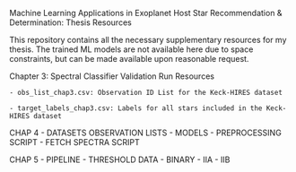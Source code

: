 Machine Learning Applications in Exoplanet Host Star Recommendation & Determination: Thesis Resources

This repository contains all the necessary supplementary resources for my thesis. The trained ML models are not available here due to space constraints, but can be made available upon reasonable request.

Chapter 3: Spectral Classifier Validation Run Resources

    - obs_list_chap3.csv: Observation ID List for the Keck-HIRES dataset
		
    - target_labels_chap3.csv: Labels for all stars included in the Keck-HIRES dataset

  
  CHAP 4
    - DATASETS OBSERVATION LISTS
    - MODELS
    - PREPROCESSING SCRIPT
    - FETCH SPECTRA SCRIPT

  CHAP 5
    - PIPELINE
    - THRESHOLD DATA
        - BINARY
        - IIA
        - IIB

